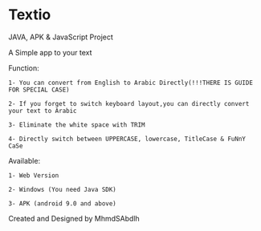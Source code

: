 # Textio
JAVA, APK & JavaScript Project

A Simple app to your text

Function:

	1- You can convert from English to Arabic Directly(!!!THERE IS GUIDE FOR SPECIAL CASE)
	
	2- If you forget to switch keyboard layout,you can directly convert your text to Arabic
	
	3- Eliminate the white space with TRIM
	
	4- Directly switch between UPPERCASE, lowercase, TitleCase & FuNnY CaSe

Available:

	1- Web Version
	
	2- Windows (You need Java SDK)
	
	3- APK (android 9.0 and above)

Created and Designed by MhmdSAbdlh
